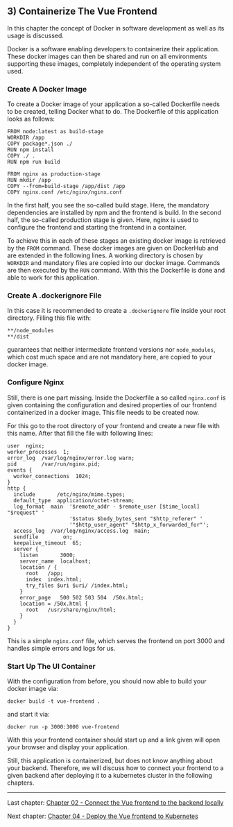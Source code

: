 ## 3) Containerize The Vue Frontend

In this chapter the concept of Docker in software development as well as its usage is discussed.

Docker is a software enabling developers to containerize their application. These docker images can then be shared and
run on all environments supporting these images, completely independent of the operating system used.

### Create A Docker Image

To create a Docker image of your application a so-called Dockerfile needs to be created, telling Docker what to do.
The Dockerfile of this application looks as follows:

```
FROM node:latest as build-stage
WORKDIR /app
COPY package*.json ./
RUN npm install
COPY ./ .
RUN npm run build

FROM nginx as production-stage
RUN mkdir /app
COPY --from=build-stage /app/dist /app
COPY nginx.conf /etc/nginx/nginx.conf
```

In the first half, you see the so-called build stage. Here, the mandatory dependencies are installed by npm and the frontend
is build. In the second half, the so-called production stage is given. Here, nginx is used to configure the frontend and 
starting the frontend in a container. 

To achieve this in each of these stages an existing docker image is retrieved by the `FROM` command. These docker images
are given on DockerHub and are extended in the following lines. A working directory is chosen by `WORKDIR` and mandatory 
files are copied into our docker image. Commands are then executed by the `RUN` command. With this the Dockerfile is done 
and able to work for this application.

### Create A .dockerignore File

In this case it is recommended to create a `.dockerignore` file inside your root directory. Filling this file with:

```
**/node_modules
**/dist
```

guarantees that neither intermediate frontend versions nor `node_modules`, which cost much space and are not mandatory here,
are copied to your docker image.

### Configure Nginx

Still, there is one part missing. Inside the Dockerfile a so called `nginx.conf` is given containing the configuration and
desired properties of our frontend containerized in a docker image. This file needs to be created now.

For this go to the root directory of your frontend and create a new file with this name. After that fill the file with
following lines:

```
user  nginx;
worker_processes  1;
error_log  /var/log/nginx/error.log warn;
pid        /var/run/nginx.pid;
events {
  worker_connections  1024;
}
http {
  include       /etc/nginx/mime.types;
  default_type  application/octet-stream;
  log_format  main  '$remote_addr - $remote_user [$time_local] "$request" '
                    '$status $body_bytes_sent "$http_referer" '
                    '"$http_user_agent" "$http_x_forwarded_for"';
  access_log  /var/log/nginx/access.log  main;
  sendfile        on;
  keepalive_timeout  65;
  server {
    listen       3000;
    server_name  localhost;
    location / {
      root   /app;
      index  index.html;
      try_files $uri $uri/ /index.html;
    }
    error_page   500 502 503 504  /50x.html;
    location = /50x.html {
      root   /usr/share/nginx/html;
    }
  }
}
```

This is a simple `nginx.conf` file, which serves the frontend on port 3000 and handles simple errors and logs for us.

### Start Up The UI Container

With the configuration from before, you should now able to build your docker image via:

```
docker build -t vue-frontend .
```

and start it via:

```
docker run -p 3000:3000 vue-frontend
```

With this your frontend container should start up and a link given will open your browser and display your application.

Still, this application is containerized, but does not know anything about your backend. Therefore, 
we will discuss how to connect your frontend to a given backend after deploying it to a kubernetes cluster in the following 
chapters.

---
Last chapter: [Chapter 02 - Connect the Vue frontend to the backend locally](chapter-2.md)

Next chapter: [Chapter 04 - Deploy the Vue frontend to Kubernetes](chapter-4.md)